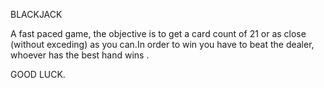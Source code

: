 BLACKJACK 

A fast paced game, the objective is to get a card count of 21 or as close (without exceding) as you can.In order to win you have to beat the dealer, whoever has the best hand wins .

GOOD LUCK.

